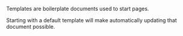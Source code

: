 Templates are boilerplate documents used to start pages.

Starting with a default template will make automatically updating that document possible.